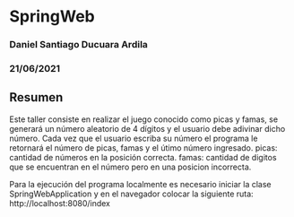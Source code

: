 # SpringWeb
### Daniel Santiago Ducuara Ardila
### 21/06/2021

## Resumen
Este taller consiste en realizar el juego conocido como picas y famas, se generará un número aleatorio de 4 dígitos y el usuario debe adivinar dicho número.
Cada vez que el usuario escriba su número el programa le retornará el número de picas, famas y el útimo número ingresado.
picas: cantidad de números en la posición correcta.
famas: cantidad de digitos que se encuentran en el número pero en una posicion incorrecta.

Para la ejecución del programa localmente es necesario iniciar la clase SpringWebApplication y en el navegador colocar la siguiente ruta:
http://localhost:8080/index

